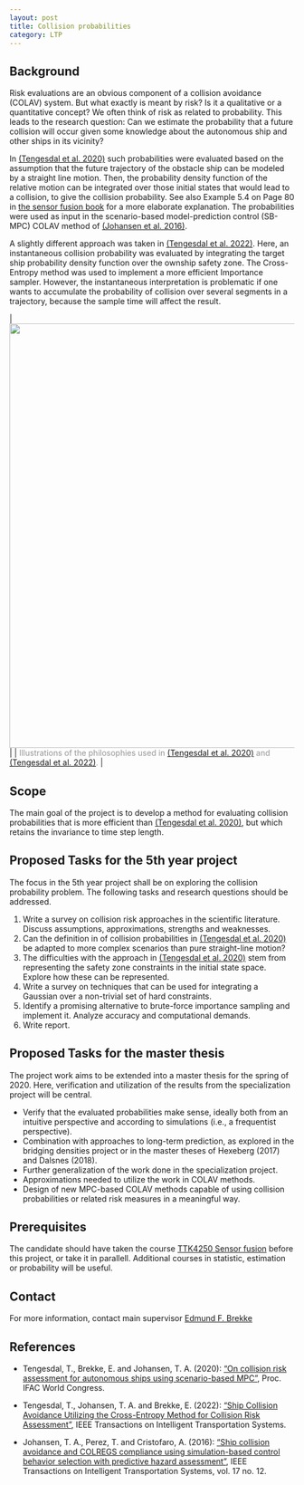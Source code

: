 ```yaml
---
layout: post
title: Collision probabilities
category: LTP
---
```

## Background
Risk evaluations are an obvious component of a collision avoidance (COLAV) system. But what exactly is meant by risk? Is it a qualitative or a quantitative concept? We often think of risk as related to probability. This leads to the research question: Can we estimate the probability that a future collision will occur given some knowledge about the autonomous ship and other ships in its vicinity? 

In [(Tengesdal et al. 2020)] such probabilities were evaluated based on the assumption that the future trajectory of the obstacle ship can be modeled by a straight line motion. Then, the probability density function of the relative motion can be integrated over those initial states that would lead to a collision, to give the collision probability.  See also Example 5.4 on Page 80 in [the sensor fusion book] for a more elaborate explanation. The probabilities were used as input in the scenario-based model-prediction control (SB-MPC) COLAV method of [(Johansen et al. 2016)].

A slightly different approach was taken in [(Tengesdal et al. 2022)]. Here, an instantaneous collision probability was evaluated by integrating the target ship probability density function over the ownship safety zone. The Cross-Entropy method was used to implement a more efficient Importance sampler. However, the instantaneous interpretation is problematic if one wants to accumulate the probability of collision over several segments in a trajectory, because the sample time will affect the result. 

|<img src="{{site.url}}/assets/colavprobs.png" width="750" > | 
| <span style="color:#959595">Illustrations of the philosophies used in  [(Tengesdal et al. 2020)] and [(Tengesdal et al. 2022)]. </span> | 

## Scope
The main goal of the project is to develop a method for evaluating collision probabilities that is more efficient than [(Tengesdal et al. 2020)], but which retains the invariance to time step length. 

## Proposed Tasks for the 5th year project

The focus in the 5th year project shall be on exploring the collision probability problem. The following tasks and research questions should be addressed.

1. Write a survey on collision risk approaches in the scientific literature. Discuss assumptions, approximations, strengths and weaknesses.
2. Can the definition in of collision probabilities in [(Tengesdal et al. 2020)] be adapted to more complex scenarios than pure straight-line motion? 
3. The difficulties with the approach in [(Tengesdal et al. 2020)] stem from representing the safety zone constraints in the initial state space. Explore how these can be represented. 
4. Write a survey on techniques that can be used for integrating a Gaussian over a non-trivial set of hard constraints. 
5. Identify a promising alternative to brute-force importance sampling and implement it. Analyze accuracy and computational demands. 
6. Write report.

## Proposed Tasks for the master thesis

The project work aims to be extended into a master thesis for the spring of 2020. Here, verification and utilization of the results from the specialization project will be central. 

- Verify that the evaluated probabilities make sense, ideally both from an intuitive perspective and according to simulations (i.e., a frequentist perspective).
- Combination with approaches to long-term prediction, as explored in the bridging densities project or in the master theses of Hexeberg (2017) and Dalsnes (2018). 
- Further generalization of the work done in the specialization project. 
- Approximations needed to utilize the work in COLAV methods.
- Design of new MPC-based COLAV methods capable of using collision probabilities or related risk measures in a meaningful way. 

## Prerequisites

The candidate should have taken the course [TTK4250 Sensor fusion]  before this project, or take it in parallell. Additional courses in statistic, estimation or probability will be useful. 

## Contact
For more information, contact main supervisor [Edmund F. Brekke](http://www.ntnu.no/ansatte/edmundfo)

## References

* Tengesdal, T.,  Brekke, E. and Johansen, T. A. (2020): [“On collision risk assessment for autonomous ships using scenario-based MPC”](https://folk.ntnu.no/torarnj/TTengesdal_2020_On_collision_risk_assessment_for_autonomous_ships_using_scenario_based_mpc.pdf), Proc. IFAC World Congress.

* Tengesdal, T., Johansen, T. A. and Brekke, E. (2022): [“Ship Collision Avoidance Utilizing the Cross-Entropy Method for Collision Risk Assessment”](https://ieeexplore.ieee.org/stamp/stamp.jsp?tp=&arnumber=9508828), IEEE Transactions on Intelligent Transportation Systems.

* Johansen, T. A., Perez, T. and Cristofaro, A. (2016): [“Ship collision avoidance and COLREGS compliance using simulation-based control behavior selection with predictive hazard assessment”](https://ntnuopen.ntnu.no/ntnu-xmlui/handle/11250/2469879), IEEE Transactions on Intelligent Transportation Systems, vol. 17 no. 12.


[the sensor fusion book]: http://folk.ntnu.no/edmundfo/msc2019-2020/sf13chapters.pdf
[TTK4250 Sensor fusion]: http://folk.ntnu.no/edmundfo/msc2019-2020/sf13chapters.pdf
[(Tengesdal et al. 2020)]: https://folk.ntnu.no/torarnj/TTengesdal_2020_On_collision_risk_assessment_for_autonomous_ships_using_scenario_based_mpc.pdf
[(Johansen et al. 2016)]: https://ntnuopen.ntnu.no/ntnu-xmlui/handle/11250/2469879
[(Tengesdal et al. 2022)]: https://ieeexplore.ieee.org/stamp/stamp.jsp?tp=&arnumber=9508828